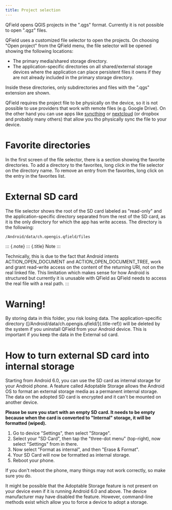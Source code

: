 ```yaml
---
title: Project selection
---
```


QField opens QGIS projects in the \".qgs\" format. Currently it is not
possible to open \".qgz\" files.

QField uses a customized file selector to open the projects. On choosing
\"Open project\" from the QField menu, the file selector will be opened
showing the following locations:

-   The primary media/shared storage directory.
-   The application-specific directories on all shared/external storage
    devices where the application can place persistent files it owns if
    they are not already included in the primary storage directory.

Inside these directories, only subdirectories and files with the
\".qgs\" extension are shown.

QField requires the project file to be physically on the device, so it
is not possible to use providers that work with remote files (e.g.
Google Drive). On the other hand you can use apps like
[syncthing](https://syncthing.net/) or
[nextcloud](https://nextcloud.com/) (or dropbox and probably many
others) that allow you tho physically sync the file to your device.

Favorite directories
====================

In the first screen of the file selector, there is a section showing the
favorite directories. To add a directory to the favorites, long click in
the file selector on the directory name. To remove an entry from the
favorites, long click on the entry in the favorites list.

External SD card
================

The file selector shows the root of the SD card labeled as \"read-only\"
and the application-specific directory separated from the rest of the SD
card, as it is the only directory for which the app has write access.
The directory is the following:

``` {.bash}
/Android/data/ch.opengis.qfield/files
```

::: {.note}
::: {.title}
Note
:::

Technically, this is due to the fact that Android intents
ACTION\_OPEN\_DOCUMENT and ACTION\_OPEN\_DOCUMENT\_TREE, work and grant
read-write access on the content of the returning URI, not on the real
linked file. This limitation which makes sense for how Android is
structured but currently it is unusable with QField as QField needs to
access the real file with a real path.
:::

Warning!
========

By storing data in this folder, you risk losing data. The
application-specific directory
([/Android/data/ch.opengis.qfield/]{.title-ref}) will be deleted by the
system if you uninstall QField from your Android device. This is
important if you keep the data in the External sd card.

How to turn external SD card into internal storage
==================================================

Starting from Android 6.0, you can use the SD card as internal storage
for your Android phone. A feature called Adoptable Storage allows the
Android OS to format an external storage media as a permanent internal
storage. The data on the adopted SD card is encrypted and it can't be
mounted on another device.

**Please be sure you start with an empty SD card. It needs to be empty
because when the card is converted to \"Internal\" storage, it will be
formatted (wiped).**

1.  Go to device "Settings", then select "Storage".
2.  Select your \"SD Card\", then tap the "three-dot menu" (top-right),
    now select "Settings" from in there.
3.  Now select "Format as internal", and then "Erase & Format".
4.  Your SD Card will now be formatted as internal storage.
5.  Reboot your phone.

If you don\'t reboot the phone, many things may not work correctly, so
make sure you do.

It might be possible that the Adoptable Storage feature is not present
on your device even if it is running Android 6.0 and above. The device
manufacturer may have disabled the feature. However, command-line
methods exist which allow you to force a device to adopt a storage.
